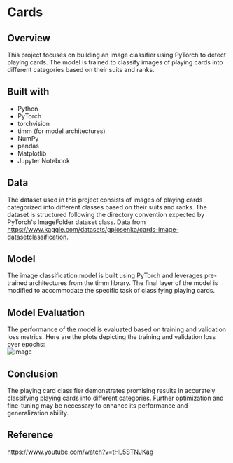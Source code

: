 # Cards 
## Overview
This project focuses on building an image classifier using PyTorch to detect playing cards. The model is trained to classify images of playing cards into different categories based on their suits and ranks.

## Built with
- Python
- PyTorch
- torchvision
- timm (for model architectures)
- NumPy
- pandas
- Matplotlib
- Jupyter Notebook

## Data
The dataset used in this project consists of images of playing cards categorized into different classes based on their suits and ranks. The dataset is structured following the directory convention expected by PyTorch's ImageFolder dataset class. Data from https://www.kaggle.com/datasets/gpiosenka/cards-image-datasetclassification.

## Model
The image classification model is built using PyTorch and leverages pre-trained architectures from the timm library. The final layer of the model is modified to accommodate the specific task of classifying playing cards. 

## Model Evaluation
The performance of the model is evaluated based on training and validation loss metrics. Here are the plots depicting the training and validation loss over epochs:<br>
![image](https://github.com/DeZhaysun/PlayingCardRecognition/assets/61562373/d8deab5a-2caa-43f5-833a-0b87c39c39c3)



## Conclusion
The playing card classifier demonstrates promising results in accurately classifying playing cards into different categories. Further optimization and fine-tuning may be necessary to enhance its performance and generalization ability.

## Reference
https://www.youtube.com/watch?v=tHL5STNJKag

